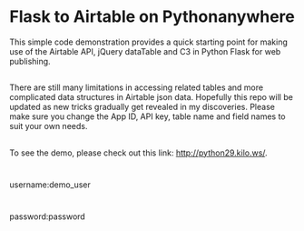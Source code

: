 # Flask to Airtable on Pythonanywhere
This simple code demonstration provides a quick starting point for making use of the Airtable API, jQuery dataTable and C3 in Python Flask for web publishing.
##
There are still many limitations in accessing related tables and more complicated data structures in Airtable json data. Hopefully this repo will be updated as new tricks gradually get revealed in my discoveries. Please make sure you change the App ID, API key, table name and field names to suit your own needs.
## 
To see the demo, please check out this link: http://python29.kilo.ws/.
#
username:demo_user
#
password:password
